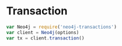 # Transaction
```javascript
var Neo4j = require('neo4j-transactions')
var client = Neo4j(options)
var tx = client.transaction()
```